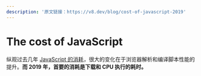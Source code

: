 ```yaml
---
description: '原文链接：https://v8.dev/blog/cost-of-javascript-2019'
---
```


# The cost of JavaScript

纵观过去几年 [JavaScript 的消耗](https://medium.com/@addyosmani/the-cost-of-javascript-in-2018-7d8950fbb5d4)，很大的变化在于浏览器解析和编译脚本性能的提升。**而 2019 年，首要的消耗是下载和 CPU 执行的耗时。**



